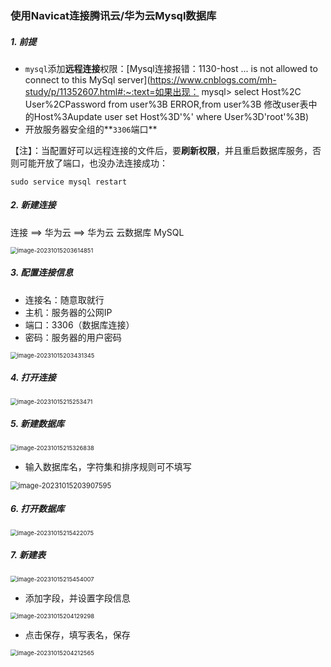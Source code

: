 ### 使用Navicat连接腾讯云/华为云Mysql数据库

##### 1. 前提

- `mysql`添加**远程连接**权限：[Mysql连接报错：1130-host ... is not allowed to connect to this MySql server](https://www.cnblogs.com/mh-study/p/11352607.html#:~:text=如果出现： mysql> select Host%2C User%2CPassword from user%3B ERROR,from user%3B 修改user表中的Host%3Aupdate user set Host%3D'%' where User%3D'root'%3B)
- 开放服务器安全组的**`3306`端口**

【注】：当配置好可以远程连接的文件后，要**刷新权限**，并且重启数据库服务，否则可能开放了端口，也没办法连接成功：

```shell
sudo service mysql restart
```



##### 2. 新建连接

连接 ==> 华为云 ==> 华为云 云数据库 MySQL

<img src="https://raw.githubusercontent.com/fograinwater/PicGo-img/master/image-20231015203614851.png" alt="image-20231015203614851" style="zoom: 67%;" />

##### 3. 配置连接信息

- 连接名：随意取就行
- 主机：服务器的公网IP
- 端口：3306（数据库连接）
- 密码：服务器的用户密码

<img src="https://raw.githubusercontent.com/fograinwater/PicGo-img/master/image-20231015203431345.png" alt="image-20231015203431345" style="zoom:67%;" />

##### 4. 打开连接

<img src="https://raw.githubusercontent.com/fograinwater/PicGo-img/master/image-20231015215253471.png" alt="image-20231015215253471" style="zoom:67%;" />

##### 5.  新建数据库

<img src="https://raw.githubusercontent.com/fograinwater/PicGo-img/master/image-20231015215326838.png" alt="image-20231015215326838" style="zoom:67%;" />

- 输入数据库名，字符集和排序规则可不填写

<img src="https://raw.githubusercontent.com/fograinwater/PicGo-img/master/image-20231015203907595.png" alt="image-20231015203907595" style="zoom:80%;" />

##### 6. 打开数据库

<img src="https://raw.githubusercontent.com/fograinwater/PicGo-img/master/image-20231015215422075.png" alt="image-20231015215422075" style="zoom:67%;" />

##### 7. 新建表

<img src="https://raw.githubusercontent.com/fograinwater/PicGo-img/master/image-20231015215454007.png" alt="image-20231015215454007" style="zoom:67%;" />

- 添加字段，并设置字段信息

<img src="https://raw.githubusercontent.com/fograinwater/PicGo-img/master/image-20231015204129298.png" alt="image-20231015204129298" style="zoom:67%;" />

- 点击保存，填写表名，保存

<img src="https://raw.githubusercontent.com/fograinwater/PicGo-img/master/image-20231015204212565.png" alt="image-20231015204212565" style="zoom:67%;" />

